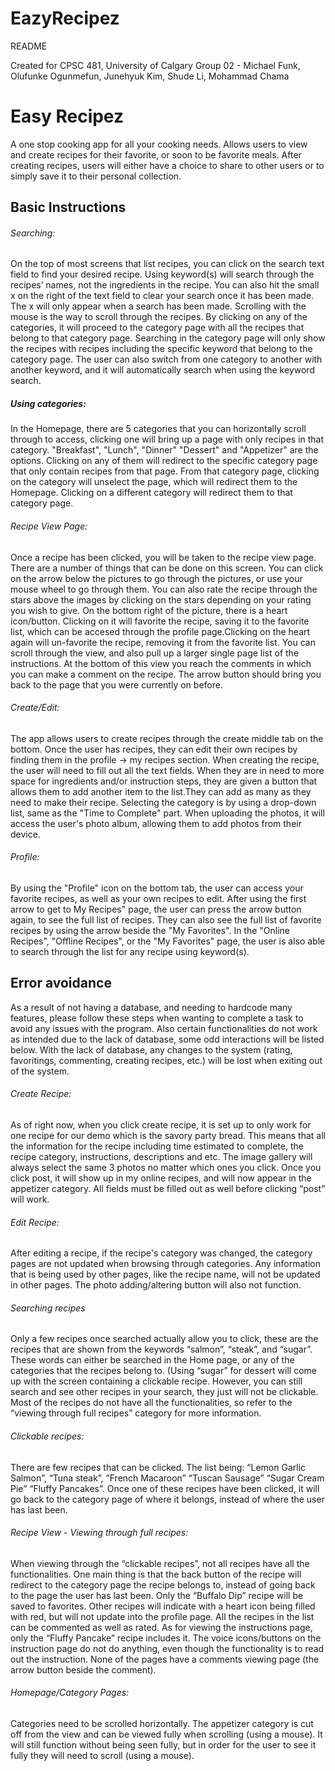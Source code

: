 # EazyRecipez

README

Created for CPSC 481, University of Calgary
Group 02 - Michael Funk, Olufunke Ogunmefun, Junehyuk Kim,  Shude Li, Mohammad Chama

# Easy Recipez
A one stop cooking app for all your cooking needs. Allows users to view and create recipes for their favorite, or soon to be favorite meals. After creating recipes, users will either have a choice to share to other users or to simply save it to their personal collection.

## Basic Instructions
###### Searching:
On the top of most screens that list recipes, you can click on the search text field to find your desired recipe. Using keyword(s) will search through the recipes’ names, not the ingredients in the recipe. You can also hit the small x on the right of the text field to clear your search once it has been made. The x will only appear when a search has been made. Scrolling with the mouse is the way to scroll through the recipes. By clicking on any of the categories, it will proceed to the category page with all the recipes that belong to that category page. Searching in the category page will only show the recipes with recipes including the specific keyword that belong to the category page. The user can also switch from one category to another with another keyword, and it will automatically search when using the keyword search.

##### Using categories:
In the Homepage, there are 5 categories that you can horizontally scroll through to access, clicking one will bring up a page with only recipes in that category. "Breakfast", "Lunch", "Dinner" "Dessert" and "Appetizer" are the options. Clicking on any of them will redirect to the specific category page that only contain recipes from that page. From that category page, clicking on the category will unselect the page, which will redirect them to the Homepage. Clicking on a different category will redirect them to that category page.

###### Recipe View Page:
Once a recipe has been clicked, you will be taken to the recipe view page. There are a number of things that can be done on this screen. You can click on the arrow below the pictures to go through the pictures, or use your mouse wheel to go through them. You can also rate the recipe through the stars above the images by clicking on the stars depending on your rating you wish to give. On the bottom right of the picture, there is a heart icon/button. Clicking on it will favorite the recipe, saving it to the favorite list, which can be accesed through the profile page.Clicking on the heart again will un-favorite the recipe, removing it from the favorite list. You can scroll through the view, and also pull up a larger single page list of the instructions. At the bottom of this view you reach the comments in which you can make a comment on the recipe. The arrow button should bring you back to the page that you were currently on before.

###### Create/Edit:
The app allows users to create recipes through the create middle tab on the bottom. Once the user has recipes, they can edit their own recipes by finding them in the profile -> my recipes section. When creating the recipe, the user will need to fill out all the text fields. When they are in need to more space for ingredients and/or instruction steps, they are given a button that allows them to add another item to the list.They can add as many as they need to make their recipe. Selecting the category is by using a drop-down list, same as the "Time to Complete" part. When uploading the photos, it will access the user's photo album, allowing them to add photos from their device. 

###### Profile:
By using the "Profile" icon on the bottom tab, the user can access your favorite recipes, as well as your own recipes to edit. After using the first arrow to get to 
My Recipes" page, the user can press the arrow button again, to see the full list of recipes. They can also see the full list of favorite recipes by using the arrow beside the "My Favorites". In the "Online Recipes", "Offline Recipes", or the "My Favorites" page, the user is also able to search through the list for any recipe using keyword(s).

## Error avoidance

As a result of not having a database, and needing to hardcode many features, please follow these steps when wanting to complete a task to avoid any issues with the program. Also certain functionalities do not work as intended due to the lack of database, some odd interactions will be listed below. With the lack of database, any changes to the system (rating, favoritings, commenting, creating recipes, etc.) will be lost when exiting out of the system.

###### Create Recipe:
As of right now, when you click create recipe, it is set up to only work for one recipe for our demo which is the savory party bread. This means that all the information for the recipe including time estimated to complete, the recipe category, instructions, descriptions and etc. The image gallery will always select the same 3 photos no matter which ones you click. Once you click post, it will show up in my online recipes, and will now appear in the appetizer category. All fields must be filled out as well before clicking “post” will work.

###### Edit Recipe:
After editing a recipe, if the recipe's category was changed, the category pages are not updated when browsing through categories. Any information that is being used by other pages, like the recipe name, will not be updated in other pages. The photo adding/altering button will also not function. 

###### Searching recipes
Only a few recipes once searched actually allow you to click, these are the recipes that are shown from the keywords “salmon”, “steak”, and “sugar”. These words can either be searched in the Home page, or any of the categories that the recipes belong to. (Using “sugar” for dessert will come up with the screen containing a clickable recipe. However, you can still search and see other recipes in your search, they just will not be clickable. Most of the recipes do not have all the functionalities, so refer to the “viewing through full recipes” category for more information.

###### Clickable recipes:
There are few recipes that can be clicked. The list being:
“Lemon Garlic Salmon”, “Tuna steak”, “French Macaroon” “Tuscan Sausage” “Sugar Cream Pie” “Fluffy Pancakes”. Once one of these recipes have been clicked, it will go back to the category page of where it belongs, instead of where the user has last been.

###### Recipe View - Viewing through full recipes:
When viewing through the “clickable recipes”, not all recipes have all the functionalities. One main thing is that the back button of the recipe will redirect to the category page the recipe belongs to, instead of going back to the page the user has last been. Only the “Buffalo Dip” recipe will be saved to favorites. Other recipes will indicate with a heart icon being filled with red, but will not update into the profile page. All the recipes in the list can be commented as well as rated. As for viewing the instructions page, only the “Fluffy Pancake” recipe includes it. The voice icons/buttons on the instruction page do not do anything, even though the functionality is to read out the instruction. None of the pages have a comments viewing page (the arrow button beside the comment). 

###### Homepage/Category Pages:
Categories need to be scrolled horizontally. The appetizer category is cut off from the view and can be viewed fully when scrolling (using a mouse). It will still function without being seen fully, but in order for the user to see it fully they will need to scroll (using a mouse).
